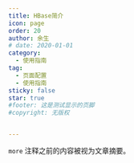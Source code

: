 ```yaml
---
title: HBase简介
icon: page
order: 20
author: 余生
# date: 2020-01-01
category:
  - 使用指南
tag:
  - 页面配置
  - 使用指南
sticky: false
star: true
#footer: 这是测试显示的页脚
#copyright: 无版权


---
```


`more` 注释之前的内容被视为文章摘要。

<!-- more -->

